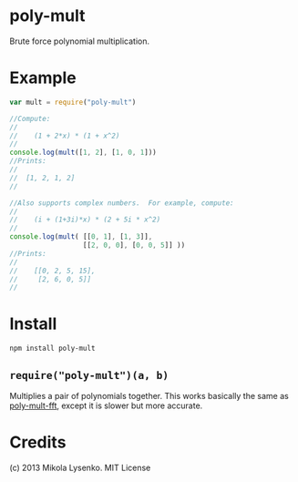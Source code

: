 poly-mult
=========
Brute force polynomial multiplication.

Example
=======

```javascript
var mult = require("poly-mult")

//Compute:
//
//    (1 + 2*x) * (1 + x^2)
//
console.log(mult([1, 2], [1, 0, 1]))
//Prints:
//
//  [1, 2, 1, 2]
//

//Also supports complex numbers.  For example, compute:
//
//    (i + (1+3i)*x) * (2 + 5i * x^2)
//
console.log(mult( [[0, 1], [1, 3]],
                  [[2, 0, 0], [0, 0, 5]] ))
//Prints:
//
//    [[0, 2, 5, 15],
//     [2, 6, 0, 5]]
//
```

Install
=======

    npm install poly-mult
    
## `require("poly-mult")(a, b)`

Multiplies a pair of polynomials together.  This works basically the same as [poly-mult-fft](https://npmjs.org/package/poly-mult-fft), except it is slower but more accurate.

# Credits
(c) 2013 Mikola Lysenko. MIT License
